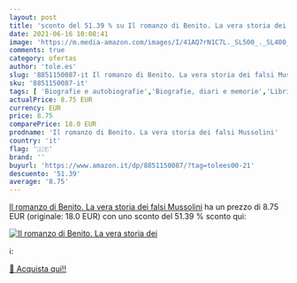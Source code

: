 ```yaml
---
layout: post
title: 'sconto del 51.39 % su Il romanzo di Benito. La vera storia dei  '
date: 2021-06-16 10:08:41
image: 'https://m.media-amazon.com/images/I/41AQ7rN1C7L._SL500_._SL400_.jpg'
comments: true
category: ofertas
author: 'tole.es'
slug: '8851150087-it Il romanzo di Benito. La vera storia dei falsi Mussolini'
sku: '8851150087-it'
tags: [ 'Biografie e autobiografie','Biografie, diari e memorie','Libri','Libri universitari','Libri universitari scienze umanistiche','Libri universitari storia','Storia','Storia europea', ]
actualPrice: 8.75 EUR
currency: EUR
price: 8.75
comparePrice: 18.0 EUR
prodname: 'Il romanzo di Benito. La vera storia dei falsi Mussolini'
country: 'it'
flag: '🇮🇹'
brand: ''
buyurl: 'https://www.amazon.it/dp/8851150087/?tag=tolees00-21'
descuento: '51.39'
average: '8.75'
---
```


[Il romanzo di Benito. La vera storia dei falsi Mussolini](https://www.amazon.it/dp/8851150087/?tag=tolees00-21) ha un prezzo di 8.75 EUR (originale: 18.0 EUR) con uno sconto del 51.39 % sconto qui:

[![Il romanzo di Benito. La vera storia dei](https://m.media-amazon.com/images/I/41AQ7rN1C7L._SL500_._SL400_.jpg)](https://www.amazon.it/dp/8851150087/?tag=tolees00-21)

ℹ️:


[🛒 Acquista qui!!](https://www.amazon.it/dp/8851150087/?tag=tolees00-21)
